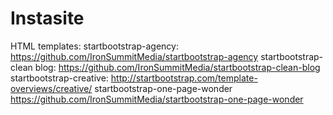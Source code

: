# Instasite
HTML templates:
startbootstrap-agency:
https://github.com/IronSummitMedia/startbootstrap-agency
startbootstrap-clean blog:
https://github.com/IronSummitMedia/startbootstrap-clean-blog
startbootstrap-creative:
http://startbootstrap.com/template-overviews/creative/
startbootstrap-one-page-wonder
https://github.com/IronSummitMedia/startbootstrap-one-page-wonder
